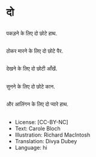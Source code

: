 # दो

##
पकड़ने के लिए दो छोटे हाथ.

##
ठोकर मारने के लिए दो छोटे पैर.

##
देखने के लिए दो छोटी आँखें.

##
सुनने के लिए दो छोटे कान.

##
और आलिंगन के लिए दो प्यारे हाथ.

##
* License: [CC-BY-NC]
* Text: Carole Bloch
* Illustration: Richard MacIntosh
* Translation: Divya Dubey
* Language: hi

